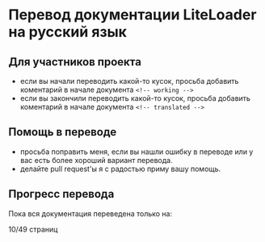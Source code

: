 
# Перевод документации LiteLoader на русский язык
## Для участников проекта
- если вы начали переводить какой-то кусок, просьба добавить коментарий в начале документа `<!-- working -->`
- если вы закончили переводить какой-то кусок, просьба добавить коментарий в начале документа `<!-- translated -->`

## Помощь в переводе
- просьба поправить меня, если вы нашли ошибку в переводе или у вас есть более хороший вариант перевода.
- делайте pull request'ы я с радостью приму вашу помощь.
## Прогресс перевода
Пока вся документация переведена только на:

10/49 страниц
